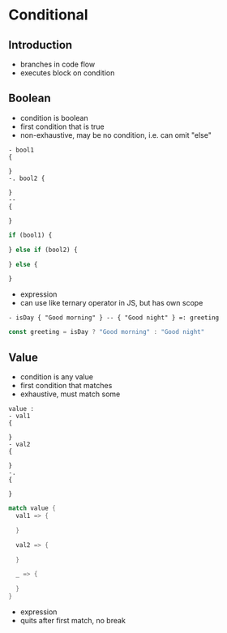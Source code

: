 # Conditional



## Introduction

- branches in code flow
- executes block on condition



## Boolean

- condition is boolean
- first condition that is true
- non-exhaustive, may be no condition, i.e. can omit "else"

```
- bool1
{

}
-. bool2 {

}
--
{

}
```

```js
if (bool1) {

} else if (bool2) {

} else {

}
```

- expression
- can use like ternary operator in JS, but has own scope

```
- isDay { "Good morning" } -- { "Good night" } =: greeting
```

```js
const greeting = isDay ? "Good morning" : "Good night"
```



## Value

- condition is any value
- first condition that matches
- exhaustive, must match some

```
value :
- val1
{

}
- val2
{

}
-.
{

}
```

```rust
match value {
  val1 => {

  }

  val2 => {

  }

  _ => {

  }
}
```

- expression
- quits after first match, no break
<!-- todo: specify condition on match arm as well? mixes boolean with value, just use exhaustive boolean instead? -->